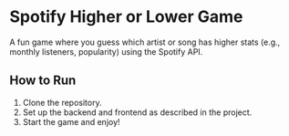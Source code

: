 # Spotify Higher or Lower Game

A fun game where you guess which artist or song has higher stats (e.g., monthly listeners, popularity) using the Spotify API.

## How to Run
1. Clone the repository.
2. Set up the backend and frontend as described in the project.
3. Start the game and enjoy!
